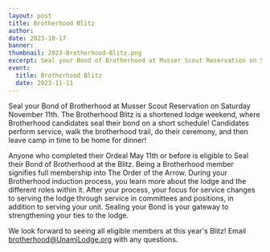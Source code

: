 ```yaml
---
layout: post
title: Brotherhood Blitz
author:
date: 2023-10-17
banner:
thumbnail: 2023-Brotherhood-Blitz.png
excerpt: Seal your Bond of Brotherhood at Musser Scout Reservation on Saturday November 11th!
event:
  title: Brotherhood Blitz
  date: 2023-11-11
---
```


Seal your Bond of Brotherhood at Musser Scout Reservation on Saturday November 11th. The Brotherhood Blitz is a shortened lodge weekend, where Brotherhood candidates seal their bond on a short schedule! Candidates perform service, walk the brotherhood trail, do their ceremony, and then leave camp in time to be home for dinner!

Anyone who completed their Ordeal May 11th or before is eligible to Seal their Bond of Brotherhood at the Blitz. Being a Brotherhood member signifies full membership into The Order of the Arrow. During your Brotherhood induction process, you learn more about the lodge and the different roles within it. After your process, your focus for service changes to serving the lodge through service in committees and positions, in addition to serving your unit. Sealing your Bond is your gateway to strengthening your ties to the lodge.

We look forward to seeing all eligible members at this year's Blitz! Email brotherhood@UnamiLodge.org with any questions.
